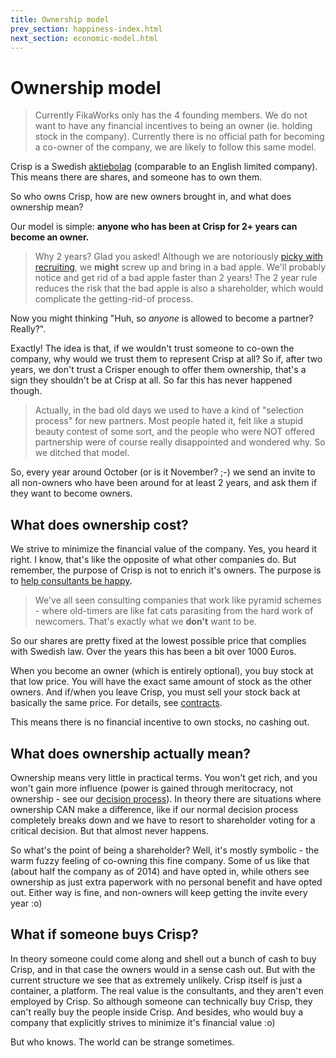 ```yaml
---
title: Ownership model
prev_section: happiness-index.html
next_section: economic-model.html
---
```


Ownership model
===============

<!-- TODO: refactor & clean this up to represent FikaWorks -->

> Currently FikaWorks only has the 4 founding members. We do not want to have any financial incentives to being an owner (ie. holding stock in the company). Currently there is no official path for becoming a co-owner of the company, we are likely to follow this same model.

Crisp is a Swedish [aktiebolag](http://sv.wikipedia.org/wiki/Aktiebolag) (comparable to an English limited company). This means there are shares, and someone has to own them.

So who owns Crisp, how are new owners brought in, and what does ownership mean?

Our model is simple: **anyone who has been at Crisp for 2+ years can become an owner.**

> Why 2 years? Glad you asked! Although we are notoriously [picky with recruiting](recruiting.html), we **might** screw up and bring in a bad apple. We'll probably notice and get rid of a bad apple faster than 2 years! The 2 year rule reduces the risk that the bad apple is also a shareholder, which would complicate the getting-rid-of process.

Now you might thinking "Huh, so *anyone* is allowed to become a partner? Really?".

Exactly! The idea is that, if we wouldn't trust someone to co-own the company, why would we trust them to represent Crisp at all? So if, after two years, we don't trust a Crisper enough to offer them ownership, that's a sign they shouldn't be at Crisp at all. So far this has never happened though.

> Actually, in the bad old days we used to have a kind of "selection process" for new partners. Most people hated it, felt like a stupid beauty contest of some sort, and the people who were NOT offered partnership were of course really disappointed and wondered why. So we ditched that model.

So, every year around October (or is it November? ;-) we send an invite to all non-owners who have been around for at least 2 years, and ask them if they want to become owners.

What does ownership cost?
-------------------------

We strive to minimize the financial value of the company. Yes, you heard it right. I know, that's like the opposite of what other companies do. But remember, the purpose of Crisp is not to enrich it's owners. The purpose is to [help consultants be happy](what-is-thecloudnatives.html).

> We've all seen consulting companies that work like pyramid schemes - where old-timers are like fat cats parasiting from the hard work of newcomers. That's exactly what we **don't** want to be.</rant>

So our shares are pretty fixed at the lowest possible price that complies with Swedish law. Over the years this has been a bit over 1000 Euros.

When you become an owner (which is entirely optional), you buy stock at that low price. You will have the exact same amount of stock as the other owners. And if/when you leave Crisp, you must sell your stock back at basically the same price. For details, see [contracts](contracts.html).

This means there is no financial incentive to own stocks, no cashing out.

What does ownership actually mean?
----------------------------------

Ownership means very little in practical terms. You won't get rich, and you won't gain more influence (power is gained through meritocracy, not ownership - see our [decision process](decisions.html)). In theory there are situations where ownership CAN make a difference, like if our normal decision process completely breaks down and we have to resort to shareholder voting for a critical decision. But that almost never happens.

So what's the point of being a shareholder? Well, it's mostly symbolic - the warm fuzzy feeling of co-owning this fine company. Some of us like that (about half the company as of 2014) and have opted in, while others see ownership as just extra paperwork with no personal benefit and have opted out. Either way is fine, and non-owners will keep getting the invite every year :o)

What if someone buys Crisp?
---------------------------

In theory someone could come along and shell out a bunch of cash to buy Crisp, and in that case the owners would in a sense cash out. But with the current structure we see that as extremely unlikely. Crisp itself is just a container, a platform. The real value is the consultants, and they aren't even employed by Crisp. So although someone can technically buy Crisp, they can't really buy the people inside Crisp. And besides, who would buy a company that explicitly strives to minimize it's financial value :o)

But who knows. The world can be strange sometimes.
